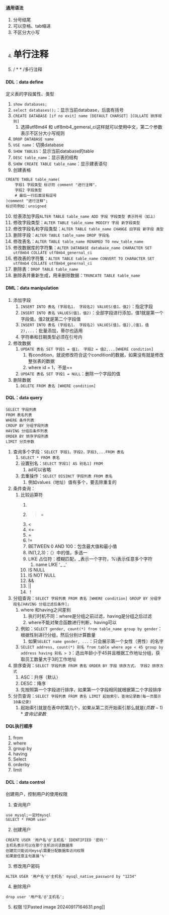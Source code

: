 #### 通用语法
1. 分号结尾
2. 可以空格、tab缩进
3. 不区分大小写
4. # 单行注释
5. / \* \* /多行注释

#### DDL：data define
定义表的字段属性、类型
1. `show databases;`
2. `select databases();`：显示当前database，后面有括号
3. `CREATE DATABASE [if no exit] name [DEFAULT CHARSET] [COLLATE 排序规则]`
	1. 选择utf8md4 和 utf8mb4_gemeral_ci这样就可以使用中文，第二个参数表示不区分大小写规则
4. `DROP DATABASE name`
5. `USE name`：切换database
6. `SHOW TABLES`：显示当前database的table
7. `DESC table_name`：显示表的结构
8. `SHOW CREATE TABLE table_name`：显示建表语句
9. 创建表格
```
CREATE TABLE table_name(
	字段1 字段类型 标识符 comment "进行注释"，
	字段2 字段类型
	# 最后一行后面没有逗号
)comment "进行注释";
标识符例如：unsigned
```
 10. 给表添加字段`ALTER TABLE table_name ADD 字段 字段类型 表示符号（如上）`
 11. 修改字段类型：`ALTER TABLE table_name MODIFY 字段 新字段类型`
 12. 修改字段名和字段类型：`ALTER TABLE table_name CHANGE 旧字段 新字段 类型`
 13. 删除字段：`ALTER TABLE table_name DROP 字段名`
 14. 修改表名：`ALTER TABLE table_name RENAMED TO new_table_name`
 15. 修改数据库的字符集：`ALTER DATABASE database_name CHARACTER SET utf8mb4 COLLATE utf8mb4_genernal_ci`
 16. 修改表的字符集：`ALTER TABLE table_name CONVERT TO CHARACTER SET utf8mb4 COLLATE utf8mb4_genernal_ci`
 17. 删除表：`DROP TABLE table_name`
 18. 删除表并重新生成，用来删除数据：`TRUNCATE TABLE table_name`

#### DML：data manipulation
1. 添加字段
	1. `INSERT INTO 表名 (字段名1， 字段名2) VALUES(值1，值2)`：指定字段
	2. `INSERT INTO 表名 VALUES(值1，值2)`：全部字段进行添加，值1就是第一个字段值，值2就是第二个字段值
	3.  `INSERT INTO 表名 (字段名1， 字段名2) VALUES(值1，值2),(值1，值2),...`：批量添加，蒂尔也适用
	4. 字符串和日期类型必须在引号内
2. 修改数据
	1. `UPDATE 表名 SET 字段1 = 值1， 字段2 = 值2,...[WHERE condition]`
		1. 有condition，就说修改符合这个condition的数据，如果没有就是修改整张表的数据
		2. where id = 1，不是==
	2. `UPDATE 表名 SET 字段1 = NULL`：删除一个字段的值
3. 删除数据
	1. `DELETE FROM 表名 [WHERE condition]`
#### DQL：data query
```
SELECT 字段列表
FROM 表名列表
WHERE 条件列表
CROUP BY 分组字段列表
HAVING 分组后条件列表
ORDER BY 排序字段列表
LIMIT 分页参数 
```

1. 查询多个字段：`SELECT 字段1，字段2，字段3,...FROM 表名`
	1. `SELECT * FROM 表名`
	2. 设置别名：`SELECT 字段1[ AS 别名1] FROM`
		1. ad可以省略
	3. 去重操作：`SELECT DISINCT 字段列表 FROM 表名`
		1. 例如values（地址）值有多个，要去除重复的
2. 条件查询：
	1. 比较运算符
		1. >
		2. >=
		3. <
		4. <=
		5. =
		6. !=
		7. BETWEEN 0 AND 100：包含最大值和最小值
		8. IN(1,2,3)：（）中的值，多选一
		9. LIKE 占位符：模糊匹配，\_表示一个字符，%\表示任意多个字符
			1. name LIKE '\_ \_'
		10. IS NULL
		11. IS NOT NULL
		12. &&
		13. ||
		14. ！
3. 分组查询：`SELECT 字段列表 FROM 表名 [WHERE condition] GROUP BY 分组字段名[HAVING 分组过滤后条件];`
	1. where 和having之间差别
		1. 执行时机不同：where是分组之前过滤，having是分组之后过滤
		2. where不能对聚合函数进行判断，having可以
	2. 例如：`SELECT gender, count(*) from table_name group by gender`：根据性别进行分组，然后分别计算数量
		1. 如果`SELECT name gender, ...`：只会展示第一个女性（男性）的名字
	3. `SELECT address, count(*) 别名 from table where age < 45 group by address having 别名 > 3`：选出年龄小于45并且根据工作地址分组，获取员工数量大于3的工作地址
4. 排序查询：`SELECT 字段列表 FROM 表名 ORDER BY 字段 排序方式， 字段2 排序方式`
	1. ASC：升序（默认）
	2. DESC：降序
	3. 先按照第一个字段进行排序，如果第一个字段相同就根据第二个字段排序
5. 分页查询：`SELECT 字段列表 FROM 表名 LIMIT 起始索引，查询记录数(每一页展示10条记录)`
	1. 起始索引就是在表中的第几个，如果从第二页开始索引那么就是$(页数-1)*查询记录数$

#### DQL执行顺序
1. from
2. where
3. group by
4. having
5. Select
6. orderby
7. limit
#### DCL：data control
创建用户，控制用户的使用权限
1. 查询用户
```
use mysql;一定时mysql
SELECT * FROM user
```
2. 创建用户
```
CREATE USER '用户名'@'主机名' IDENTIFIED '密码'' 
主机名表示可以在那个主机访问该数据库
创建完只能访问mysql需要分配数据库访问权限
如果是任意主句直接'%'
```
3. 修改用户密码
```
ALTER USER '用户名'@'主机名' mysql_native_password by "1234"
```
4. 删除用户
```
drop user '用户名'@'主机名';
```
5. 权限
![[Pasted image 20240917164631.png]]

